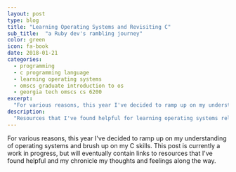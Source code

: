 ```yaml
---
layout: post
type: blog
title: "Learning Operating Systems and Revisiting C"
sub_title:  "a Ruby dev's rambling journey"
color: green
icon: fa-book
date: 2018-01-21
categories:
  - programming
  - c programming language
  - learning operating systems
  - omscs graduate introduction to os
  - georgia tech omscs cs 6200  
excerpt:
  "For various reasons, this year I've decided to ramp up on my understanding of operating systems and brush up on my C skills. This post is currently a work in progress, but will eventually contain links to resources that I've found helpful and my chronicle my thoughts and feelings along the way."
description:
  "Resources that I've found helpful for learning operating systems related topics and systems programming."
---
```


For various reasons, this year I've decided to ramp up on my understanding of operating systems and brush up on my C skills.
This post is currently a work in progress, but will eventually contain links to resources that I've found helpful and my chronicle my thoughts and feelings along the way.

